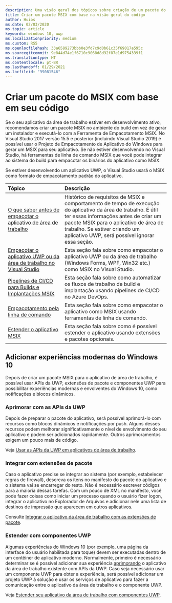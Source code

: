 ```yaml
---
description: Uma visão geral dos tópicos sobre criação de um pacote do MSIX com base em código-fonte
title: Criar um pacote MSIX com base na visão geral do código
author: Huios
ms.date: 02/03/2020
ms.topic: article
keywords: windows 10, uwp
ms.localizationpriority: medium
ms.custom: RS5
ms.openlocfilehash: 33a6589273bbb0e3fd7c9d0b61c35f69017a595c
ms.sourcegitcommit: 9e844d74e1f6710c9068d8d92f87e1d9754339f1
ms.translationtype: HT
ms.contentlocale: pt-BR
ms.lasthandoff: 01/29/2021
ms.locfileid: "99081546"
---
```

# <a name="building-an-msix-package-from-your-code"></a>Criar um pacote do MSIX com base em seu código 

Se o seu aplicativo da área de trabalho estiver em desenvolvimento ativo, recomendamos criar um pacote MSIX no ambiente do build em vez de gerar um instalador e executá-lo com a Ferramenta de Empacotamento MSIX. No Visual Studio 2017 versão 15.5 e posterior (incluindo Visual Studio 2019) é possível usar o Projeto de Empacotamento de Aplicativo do Windows para gerar um MSIX para seu aplicativo. Se não estiver desenvolvendo no Visual Studio, há ferramentas de linha de comando MSIX que você pode integrar ao sistema do build para empacotar os binários do aplicativo como MSIX.

Se estiver desenvolvendo um aplicativo UWP, o Visual Studio usará o MSIX como formato de empacotamento padrão do aplicativo.

|Tópico| Descrição |
|:---|:---|
|[O que saber antes de empacotar o aplicativo de área de trabalho](before-packaging-overview.md)| Histórico de requisitos de MSIX e comportamento de tempo de execução do aplicativo da área de trabalho. É útil ter essas informações antes de criar um pacote MSIX para o aplicativo de área de trabalho. Se estiver criando um aplicativo UWP, será possível ignorar essa seção. | 
|[Empacotar o aplicativo UWP ou da área de trabalho no Visual Studio](vs-package-overview.md)| Esta seção fala sobre como empacotar o aplicativo UWP ou da área de trabalho (Windows Forms, WPF, Win32 etc.) como MSIX no Visual Studio.|
|[Pipelines de CI/CD para Builds e Implantações MSIX](azure-dev-ops.md)| Esta seção fala sobre como automatizar os fluxos de trabalho de build e implantação usando pipelines de CI/CD no Azure DevOps.|
|[Empacotamento pela linha de comando](../package/manual-packaging-root.md)| Esta seção fala sobre como empacotar o aplicativo como MSIX usando ferramentas de linha de comando.|
|[Estender o aplicativo MSIX](extend-overview.md)| Esta seção fala sobre como é possível estender o aplicativo usando extensões e pacotes opcionais.|

## <a name="add-modern-windows-10-experiences"></a>Adicionar experiências modernas do Windows 10

Depois de criar um pacote MSIX para o aplicativo de área de trabalho, é possível usar APIs da UWP, extensões de pacote e componentes UWP para possibilitar experiências modernas e envolventes do Windows 10, como notificações e blocos dinâmicos.

### <a name="enhance-with-uwp-apis"></a>Aprimorar com as APIs da UWP

Depois de preparar o pacote do aplicativo, será possível aprimorá-lo com recursos como blocos dinâmicos e notificações por push. Alguns desses recursos podem melhorar significativamente o nível de envolvimento do seu aplicativo e podem ser adicionados rapidamente. Outros aprimoramentos exigem um pouco mais de código.

Veja [Usar as APIs da UWP em aplicativos de área de trabalho](/windows/apps/desktop/modernize/desktop-to-uwp-enhance).

### <a name="integrate-with-package-extensions"></a>Integrar com extensões de pacote

Caso o aplicativo precise se integrar ao sistema (por exemplo, estabelecer regras de firewall), descreva os itens no manifesto do pacote do aplicativo e o sistema vai se encarregar do resto. Não é necessário escrever códigos para a maioria dessas tarefas. Com um pouco de XML no manifesto, você pode fazer coisas como iniciar um processo quando o usuário fizer logon, integrar o aplicativo no Explorador de Arquivos e adicionar nele uma lista de destinos de impressão que aparecem em outros aplicativos.

Consulte [Integrar o aplicativo da área de trabalho com as extensões de pacote](/windows/apps/desktop/modernize/desktop-to-uwp-extensions).

### <a name="extend-with-uwp-components"></a>Estender com componentes UWP

Algumas experiências do Windows 10 (por exemplo, uma página da interface do usuário habilitada para toque) devem ser executadas dentro de um contêiner de aplicativo moderno. Normalmente, primeiro é necessário determinar se é possível adicionar sua experiência [aprimorando](/windows/apps/desktop/modernize/desktop-to-uwp-enhance) o aplicativo da área de trabalho existente com APIs da UWP. Caso seja necessário usar um componente UWP para obter a experiência, será possível adicionar um projeto UWP à solução e usar os serviços de aplicativo para fazer a comunicação entre o aplicativo da área de trabalho e o componente UWP.

Veja [Estender seu aplicativo da área de trabalho com componentes UWP](/windows/apps/desktop/modernize/desktop-to-uwp-extend).
